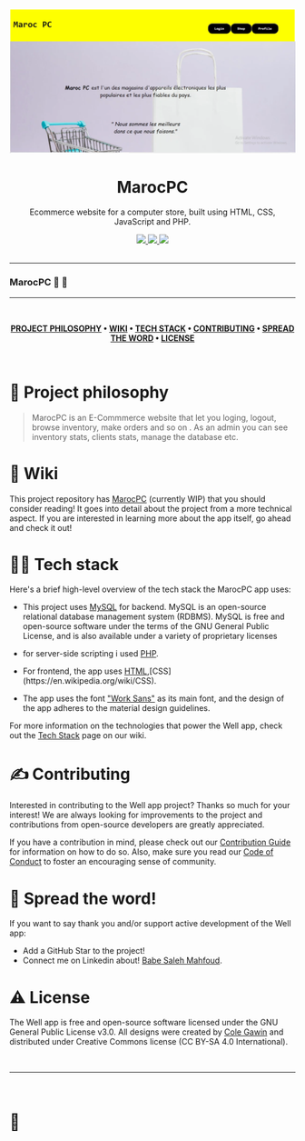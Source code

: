 ![MarocPC](thumbnail.png)

<div align='center'>

# MarocPC

Ecommerce website for a computer store, built using HTML, CSS, JavaScript and PHP.
<a href='https://github.com/babe-saleh-mahfoud/MarocPC/releases'>

<img src='https://img.shields.io/github/v/release/babe-saleh-mahfoud/MarocPC?color=%23FDD835&label=version&style=for-the-badge'>
  
</a>
  
<a href='https://github.com/babe-saleh-mahfoud/MarocPC/blob/main/LICENSE'>
  
<img src='https://img.shields.io/github/license/babe-saleh-mahfoud/MarocPC?style=for-the-badge'>
  
</a>
  <img src='https://img.shields.io/badge/Dart-0175C2?style=for-the-badge&logo=dart&logoColor=white'>
</div>

<br />

---

### MarocPC 🥳 🚀

---

<br />

<div align="center">

**[PROJECT PHILOSOPHY](https://github.com/babe-saleh-mahfoud/MarocPC#-project-philosophy) •
[WIKI](https://github.com/babe-saleh-mahfoud/MarocPC#-wiki) •
[TECH STACK](https://github.com/babe-saleh-mahfoud/MarocPC#-tech-stack) •
[CONTRIBUTING](https://github.com/babe-saleh-mahfoud/MarocPC#%EF%B8%8F-contributing) •
[SPREAD THE WORD](https://github.com/babe-saleh-mahfoud/MarocPC#-spread-the-word) •
[LICENSE](https://github.com/babe-saleh-mahfoud/MarocPC#%EF%B8%8F-license)**

</div>

<br />

# 🧐 Project philosophy

> MarocPC is an E-Commmerce website that let you loging, logout, browse inventory, make orders and so on .
> As an admin you can see inventory stats, clients stats, manage the database etc.

# 📒 Wiki

This project repository has [MarocPC](https://github.com/babe-saleh-mahfoud/MarocPC/wiki) (currently WIP) that you should consider reading! It goes into detail about the project from a more technical aspect. If you are interested in learning more about the app itself, go ahead and check it out!

# 👨‍💻 Tech stack

Here's a brief high-level overview of the tech stack the MarocPC app uses:

- This project uses [MySQL](https://www.mysql.com) for backend. MySQL is an open-source relational database management system (RDBMS).
  MySQL is free and open-source software under the terms of the GNU General Public License, and is also available under a variety of proprietary licenses
- for server-side scripting i used [PHP](https://www.php.net).

- For frontend, the app uses [HTML](https://en.wikipedia.org/wiki/HTML#:~:text=The%20HyperText%20Markup%20Language%20or,scripting%20languages%20such%20as%20JavaScript.),[CSS](https://en.wikipedia.org/wiki/CSS).

- The app uses the font ["Work Sans"](https://fonts.google.com/specimen/Work+Sans) as its main font, and the design of the app adheres to the material design guidelines.

For more information on the technologies that power the Well app, check out the [Tech Stack](https://github.com/chroline/well_app/wiki/Tech-Stack) page on our wiki.

# ✍️ Contributing

Interested in contributing to the Well app project? Thanks so much for your interest! We are always looking for improvements to the project and contributions from open-source developers are greatly appreciated.

If you have a contribution in mind, please check out our [Contribution Guide](https://github.com/chroline/well_app/wiki/Contribution-Guide) for information on how to do so. Also, make sure you read our [Code of Conduct](https://github.com/chroline/well_app/wiki/Code-of-Conduct) to foster an encouraging sense of community.

# 🌟 Spread the word!

If you want to say thank you and/or support active development of the Well app:

- Add a GitHub Star to the project!
- Connect me on Linkedin about!
  [Babe Saleh Mahfoud](https://www.linkedin.com/in/babe-saleh-mahfoud-519b52200/).

# ⚠️ License

The Well app is free and open-source software licensed under the GNU General Public License v3.0. All designs were created by [Cole Gawin](https://github.com/chroline) and distributed under Creative Commons license (CC BY-SA 4.0 International).

<br />

---

<br />

# 💛
